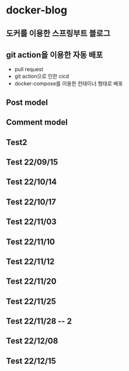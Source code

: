 # docker-blog


## 도커를 이용한 스프링부트 블로그

## git action을 이용한 자동 배포

- pull request
- git action으로 인한 cicd
- docker-compose를 이용한 컨테이너 형태로 배포


## Post model

## Comment model

## Test2

## Test 22/09/15

## Test 22/10/14

## Test 22/10/17

## Test 22/11/03

## Test 22/11/10

## Test 22/11/12

## Test 22/11/20

## Test 22/11/25

## Test 22/11/28 -- 2

## Test 22/12/08

## Test 22/12/15
